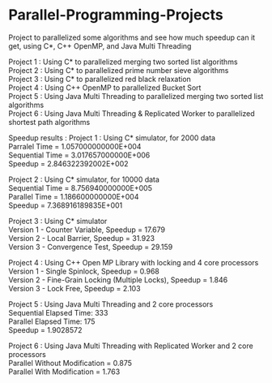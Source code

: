 Parallel-Programming-Projects
=============================
Project to parallelized some algorithms and see how much speedup can it get, using C*, C++ OpenMP, and Java Multi Threading

Project 1 : Using C* to parallelized merging two sorted list algorithms<br />
Project 2 : Using C* to parallelized prime number sieve algorithms<br />
Project 3 : Using C* to parallelized red black relaxation<br />
Project 4 : Using C++ OpenMP to parallelized Bucket Sort<br />
Project 5 : Using Java Multi Threading to parallelized merging two sorted list algorithms<br />
Project 6 : Using Java Multi Threading & Replicated Worker to parallelized shortest path algorithms

Speedup results :
Project 1 : Using C* simulator, for 2000 data<br />
Parralel Time =  1.057000000000E+004<br />
Sequential Time =  3.017657000000E+006<br />
Speedup =  2.846322392002E+002<br />

Project 2 : Using C* simulator, for 10000 data<br />
Sequential Time =  8.756940000000E+005<br />
Parallel Time =  1.186600000000E+004<br />
Speedup =  7.368916189835E+001<br />

Project 3 : Using C* simulator <br />
Version 1 - Counter Variable, Speedup = 17.679<br />
Version 2 - Local Barrier, Speedup = 31.923<br />
Version 3 - Convergence Test, Speedup = 29.159<br />

Project 4 : Using C++ Open MP Library with locking and 4 core processors<br />
Version 1 - Single Spinlock, Speedup = 0.968<br />
Version 2 - Fine-Grain Locking (Multiple Locks), Speedup = 1.846<br />
Version 3 - Lock Free, Speedup = 2.103<br />

Project 5 : Using Java Multi Threading and 2 core processors<br />
Sequential Elapsed Time: 333<br />
Parallel Elapsed Time: 175<br />
Speedup = 1.9028572<br />

Project 6 : Using Java Multi Threading with Replicated Worker and 2 core processors<br />
Parallel Without Modification =	0.875<br />
Parallel With Modification = 1.763<br />
